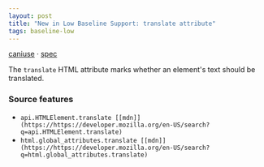```yaml
---
layout: post
title: "New in Low Baseline Support: translate attribute"
tags: baseline-low
---
```


[caniuse](https://caniuse.com/?search=translate) · [spec](https://html.spec.whatwg.org/multipage/dom.html#attr-translate)

The `translate` HTML attribute marks whether an element's text should be translated.

### Source features

- ``api.HTMLElement.translate [[mdn]](https://https://developer.mozilla.org/en-US/search?q=api.HTMLElement.translate)``
- ``html.global_attributes.translate [[mdn]](https://https://developer.mozilla.org/en-US/search?q=html.global_attributes.translate)``
